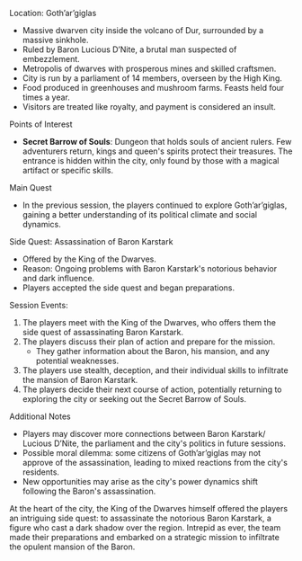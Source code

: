 
 Location: Goth’ar’giglas
- Massive dwarven city inside the volcano of Dur, surrounded by a massive sinkhole.
- Ruled by Baron Lucious D’Nite, a brutal man suspected of embezzlement.
- Metropolis of dwarves with prosperous mines and skilled craftsmen.
- City is run by a parliament of 14 members, overseen by the High King.
- Food produced in greenhouses and mushroom farms. Feasts held four times a year.
- Visitors are treated like royalty, and payment is considered an insult.

 Points of Interest
- **Secret Barrow of Souls**: Dungeon that holds souls of ancient rulers. Few adventurers return, kings and queen's spirits protect their treasures. The entrance is hidden within the city, only found by those with a magical artifact or specific skills.

 Main Quest
- In the previous session, the players continued to explore Goth’ar’giglas, gaining a better understanding of its political climate and social dynamics.

 Side Quest: Assassination of Baron Karstark
- Offered by the King of the Dwarves.
- Reason: Ongoing problems with Baron Karstark's notorious behavior and dark influence.
- Players accepted the side quest and began preparations.

 Session Events:
1. The players meet with the King of the Dwarves, who offers them the side quest of assassinating Baron Karstark.
2. The players discuss their plan of action and prepare for the mission.
    - They gather information about the Baron, his mansion, and any potential weaknesses.
3. The players use stealth, deception, and their individual skills to infiltrate the mansion of Baron Karstark.
4. The players decide their next course of action, potentially returning to exploring the city or seeking out the Secret Barrow of Souls.

 Additional Notes
- Players may discover more connections between Baron Karstark/ Lucious D’Nite, the parliament and the city's politics in future sessions.
- Possible moral dilemma: some citizens of Goth’ar’giglas may not approve of the assassination, leading to mixed reactions from the city's residents.
- New opportunities may arise as the city's power dynamics shift following the Baron's assassination.



At the heart of the city, the King of the Dwarves himself offered the players an intriguing side quest: to assassinate the notorious Baron Karstark, a figure who cast a dark shadow over the region. Intrepid as ever, the team made their preparations and embarked on a strategic mission to infiltrate the opulent mansion of the Baron.